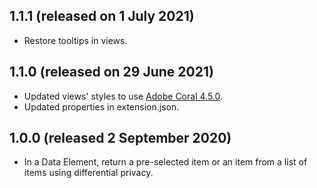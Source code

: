 1.1.1 (released on 1 July 2021)
--------------------------------

- Restore tooltips in views.

1.1.0 (released on 29 June 2021)
--------------------------------

- Updated views' styles to use [Adobe Coral 4.5.0](https://opensource.adobe.com/coral-spectrum/documentation/).
- Updated properties in extension.json.

1.0.0 (released 2 September 2020)
---------------------------------

- In a Data Element, return a pre-selected item or an item from a list of items using differential privacy.